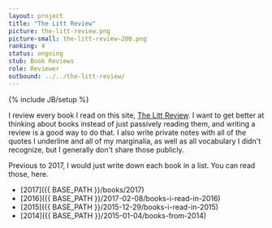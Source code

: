 ```yaml
---
layout: project
title: "The Litt Review"
picture: the-litt-review.png
picture-small: the-litt-review-200.png
ranking: 4
status: ongoing
stub: Book Reviews
role: Reviewer
outbound: ../../the-litt-review/
---
```

{% include JB/setup %}

I review every book I read on this site, [The Litt Review](../../the-litt-review). I want to get better at thinking about books instead of just passively reading them, and writing a review is a good way to do that. I also write private notes with all of the quotes I underline and all of my marginalia, as well as all vocabulary I didn't recognize, but I generally don't share those publicly.

Previous to 2017, I would just write down each book in a list. You can read those, here.

- [2017]({{ BASE_PATH }}/books/2017)
- [2016]({{ BASE_PATH }}/2017-02-08/books-i-read-in-2016)
- [2015]({{ BASE_PATH }}/2015-12-29/books-i-read-in-2015)
- [2014]({{ BASE_PATH }}/2015-01-04/books-from-2014)
